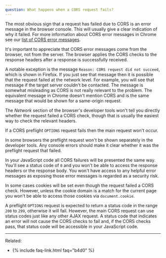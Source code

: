 ```yaml
---
question: What happens when a CORS request fails?
---
```


The most obvious sign that a request has failed due to CORS is an error message in the browser console. This will
usually give a clear indication of why it failed. For more information about CORS error messages in Chrome see our
[list of CORS error messages](/error-messages).

It's important to appreciate that CORS error messages come from the browser, not from the server. The browser applies
the CORS checks to the response headers after a response is successfully received.

A notable exception is the message `Reason: CORS request did not succeed`, which is shown in Firefox. If you just see
that message then it is possible that the request failed at the network level. For example, you will see that message if
the target server couldn't be contacted. The message is somewhat misleading as CORS is not really relevant to the
problem. The equivalent message in Chrome doesn't mention CORS and is the same message that would be shown for a
same-origin request.

The *Network* section of the browser's developer tools won't tell you directly whether the request failed a CORS check,
though that is usually the easiest way to check the relevant headers.

If a CORS preflight `OPTIONS` request fails then the main request won't occur.

In some browsers the preflight request won't be shown separately in the developer tools. Any console errors should make
it clear whether it was the preflight request that failed.

In your JavaScript code all CORS failures will be presented the same way. You'll see a status code of `0` and you won't
be able to access the response headers or the response body. You won't have access to any helpful error messages as
exposing those error messages is regarded as a security risk.

In some cases cookies will be set even though the request failed a CORS check. However, unless the cookie domain is a
match for the current page you won't be able to access those cookies via `document.cookie`.

A preflight `OPTIONS` request is expected to return a status code in the range `200` to `299`, otherwise it will fail.
However, the main CORS request can use status codes just like any other AJAX request. A status code that indicates an
error will not cause the CORS checks to fail and, if the CORS checks pass, that status code will be accessible in your
JavaScript code.

---

Related:

* {% include faq-link.html faq="b4d0" %}
